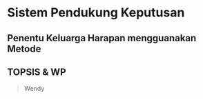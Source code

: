 # Sistem Pendukung Keputusan
## Penentu Keluarga Harapan mengguanakan Metode
## **TOPSIS & WP**

> Wendy
